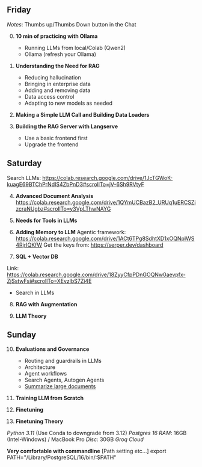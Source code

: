 ## Friday

*Notes*: Thumbs up/Thumbs Down button in the Chat

0. **10 min of practicing with Ollama**
   - Running LLMs from local/Colab (Qwen2)
   - Ollama (refresh your Ollama)

1. **Understanding the Need for RAG**
   - Reducing hallucination
   - Bringing in enterprise data
   - Adding and removing data
   - Data access control
   - Adapting to new models as needed

2. **Making a Simple LLM Call and Building Data Loaders**

3. **Building the RAG Server with Langserve**
   - Use a basic frontend first
   - Upgrade the frontend


## Saturday
Search LLMs: https://colab.research.google.com/drive/1JcTGWoK-kuagE69BTChPrNdIS4ZbPnD3#scrollTo=jV-6Sh9RVtyF

4. **Advanced Document Analysis**
https://colab.research.google.com/drive/1QYmUCBazB2_URUq1uERCSZizcraNUgbz#scrollTo=y3VpLThwNAYG

5. **Needs for Tools in LLMs**

6. **Adding Memory to LLM**
Agentic framework: https://colab.research.google.com/drive/1ACt6TPg8SdhtXD1xOQNpIWS4RjrIQKfW
Get the keys from: https://serper.dev/dashboard

7. **SQL + Vector DB**


Link: https://colab.research.google.com/drive/18ZyyCfpPDnGOQNw0aevpfx-ZjSstwFsi#scrollTo=XEvzlbS7Zi4E
- Search in LLMs


8. **RAG with Augmentation**

9. **LLM Theory**

## Sunday

10. **Evaluations and Governance**
    - Routing and guardrails in LLMs
    - Architecture
    - Agent workflows
    - Search Agents, Autogen Agents
    - [Summarize large documents](https://colab.research.google.com/drive/1c69CkJzFiT9TPGblqIO9ugndzd3nH-Ar?usp=sharing)

11. **Training LLM from Scratch**

12. **Finetuning**

13. **Finetuning Theory**

*Python 3.11* (Use Conda to downgrade from 3.12)
*Postgres 16*
*RAM*: 16GB (Intel-Windows) / MacBook Pro
*Disc*: 30GB
*Groq Cloud*

**Very comfortable with commandline** [Path setting etc...]
export PATH="/Library/PostgreSQL/16/bin/:$PATH"
